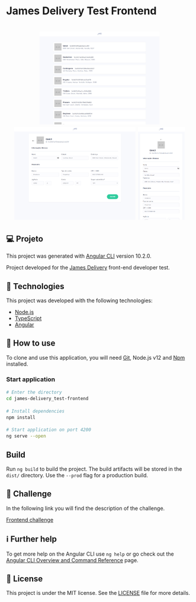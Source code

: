 # James Delivery Test Frontend

<h1 align="center">
    <img alt="Home" title="/" src=".github/home.png" height="250px" />
    <img alt="Edit" title="/edit/:id" src=".github/edit.png" height="250px" />
    <img alt="Edit mobile" title="/edit/:id" src=".github/edit-mobile.png" height="250px" />
</h1>

## 💻 Projeto

This project was generated with [Angular CLI](https://github.com/angular/angular-cli) version 10.2.0.

Project developed for the [James Delivery](https://jamesdelivery.com.br) front-end developer test.

## :rocket: Technologies

This project was developed with the following technologies:

- [Node.js](https://nodejs.org/en/)
- [TypeScript](https://www.typescriptlang.org/)
- [Angular](https://angular.io)

## :hammer: How to use

To clone and use this application, you will need [Git](https://git-scm.com/), Node.js v12 and [Npm](https://www.npmjs.com) installed.

### Start application

```bash
# Enter the directory
cd james-delivery_test-frontend

# Install dependencies
npm install

# Start application on port 4200
ng serve --open
```

## Build

Run `ng build` to build the project. The build artifacts will be stored in the `dist/` directory. Use the `--prod` flag for a production build.

## 🧠 Challenge

In the following link you will find the description of the challenge.

[Frontend challenge](https://github.com/james-delivery/frontend-challenge)

## :information_source: Further help

To get more help on the Angular CLI use `ng help` or go check out the [Angular CLI Overview and Command Reference](https://angular.io/cli) page.

## :memo: License

This project is under the MIT license. See the [LICENSE](LICENSE.md) file for more details.
